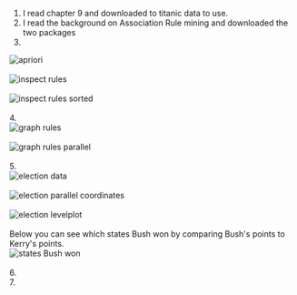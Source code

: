 1. I read chapter 9 and downloaded to titanic data to use.<br>
2. I read the background on Association Rule mining and downloaded the two packages<br>
3. <br>
![apriori](screenshot-area-2017-03-10-133557.png)<br><br>
![inspect rules](screenshot-area-2017-03-11-092206.png)<br><br>
![inspect rules sorted](screenshot-area-2017-03-11-093609.png)<br><br>
4. <br>
![graph rules](screenshot-area-2017-03-11-115451.png)<br><br>
![graph rules parallel](screenshot-area-2017-03-11-115504.png)<br><br>
5. <br>
![election data](screenshot-area-2017-03-11-124212.png)<br><br>
![election parallel coordinates](screenshot-area-2017-03-11-124304.png)<br><br>
![election levelplot](screenshot-area-2017-03-11-124335.png)<br><br>
Below you can see which states Bush won by comparing Bush's points to Kerry's points.<br>
![states Bush won](screenshot-area-2017-03-11-171305.png)<br><br>
6. <br>
7. <br>
